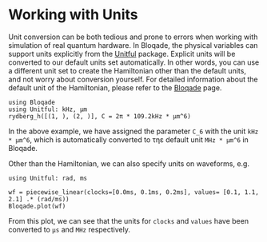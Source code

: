 # Working with Units

Unit conversion can be both tedious and prone to errors when working with simulation
of real quantum hardware. 
In Bloqade, the physical variables can support units explicitly from the [Unitful](https://github.com/PainterQubits/Unitful.jl) package.
Explicit units will be converted to our
default units set automatically.  In other words,  you can use a different unit set to create the Hamiltonian other than the default units, and not worry about conversion yourself. 
For detailed information about 
the default unit of the Hamiltonian, please refer to the [Bloqade](@ref) page.

```@repl units
using Bloqade
using Unitful: kHz, µm
rydberg_h([(1, ), (2, )], C = 2π * 109.2kHz * µm^6)
```
In the above example, we have assigned the parameter `C_6` with the unit `kHz * µm^6`, which is automatically
converted to τηε default unit `MHz * µm^6` in Bloqade. 

Other than the Hamiltonian, we can also specify units on waveforms, e.g. 

```@example units
using Unitful: rad, ms

wf = piecewise_linear(clocks=[0.0ms, 0.1ms, 0.2ms], values= [0.1, 1.1, 2.1] .* (rad/ms))
Bloqade.plot(wf)
```
From this plot, we can see that the units for `clocks` and `values` have been converted to `μs` and `MHz` respectively. 
